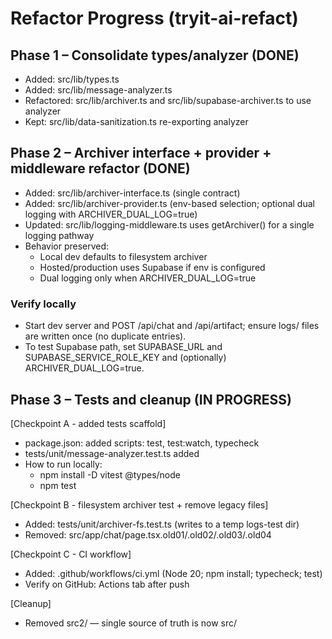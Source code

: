 # Refactor Progress (tryit-ai-refact)

## Phase 1 – Consolidate types/analyzer (DONE)
- Added: src/lib/types.ts
- Added: src/lib/message-analyzer.ts
- Refactored: src/lib/archiver.ts and src/lib/supabase-archiver.ts to use analyzer
- Kept: src/lib/data-sanitization.ts re-exporting analyzer

## Phase 2 – Archiver interface + provider + middleware refactor (DONE)
- Added: src/lib/archiver-interface.ts (single contract)
- Added: src/lib/archiver-provider.ts (env-based selection; optional dual logging with ARCHIVER_DUAL_LOG=true)
- Updated: src/lib/logging-middleware.ts uses getArchiver() for a single logging pathway
- Behavior preserved: 
  - Local dev defaults to filesystem archiver
  - Hosted/production uses Supabase if env is configured
  - Dual logging only when ARCHIVER_DUAL_LOG=true

### Verify locally
- Start dev server and POST /api/chat and /api/artifact; ensure logs/ files are written once (no duplicate entries).
- To test Supabase path, set SUPABASE_URL and SUPABASE_SERVICE_ROLE_KEY and (optionally) ARCHIVER_DUAL_LOG=true.

## Phase 3 – Tests and cleanup (IN PROGRESS)

[Checkpoint A - added tests scaffold]
- package.json: added scripts: test, test:watch, typecheck
- tests/unit/message-analyzer.test.ts added
- How to run locally:
  - npm install -D vitest @types/node
  - npm test

[Checkpoint B - filesystem archiver test + remove legacy files]
- Added: tests/unit/archiver-fs.test.ts (writes to a temp logs-test dir)
- Removed: src/app/chat/page.tsx.old01/.old02/.old03/.old04

[Checkpoint C - CI workflow]
- Added: .github/workflows/ci.yml (Node 20; npm install; typecheck; test)
- Verify on GitHub: Actions tab after push

[Cleanup]
- Removed src2/ — single source of truth is now src/
